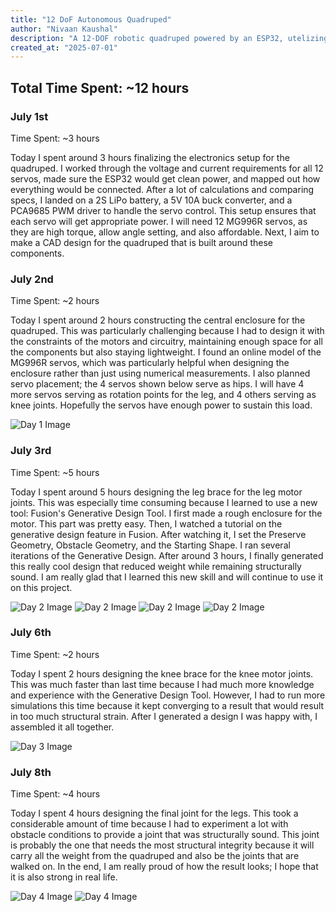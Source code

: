 ```yaml
---
title: "12 DoF Autonomous Quadruped"
author: "Nivaan Kaushal"
description: "A 12-DOF robotic quadruped powered by an ESP32, utelizing inverse kinematics to aid movement. Includes camera, IMU for intelligent movement. "
created_at: "2025-07-01"
---
```


## Total Time Spent: ~12 hours   

### July 1st
Time Spent: ~3 hours  

Today I spent around 3 hours finalizing the electronics setup for the quadruped. I worked through the voltage and current requirements for all 12 servos, made sure the ESP32 would get clean power, and mapped out how everything would be connected. After a lot of calculations and comparing specs, I landed on a 2S LiPo battery, a 5V 10A buck converter, and a PCA9685 PWM driver to handle the servo control. This setup ensures that each servo will get appropriate power. I will need 12 MG996R servos, as they are high torque, allow angle setting, and also affordable.  Next, I aim to make a CAD design for the quadruped that is built around these components. 

### July 2nd
Time Spent: ~2 hours

Today I spent around 2 hours constructing the central enclosure for the quadruped. This was particularly challenging because I had to design it with the constraints of the motors and circuitry, maintaining enough space for all the components but also staying lightweight. I found an online model of the MG996R servos, which was particularly helpful when designing the enclosure rather than just using numerical measurements. I also planned servo placement; the 4 servos shown below serve as hips. I will have 4 more servos serving as rotation points for the leg, and 4 others serving as knee joints. Hopefully the servos have enough power to sustain this load. 

![Day 1 Image](img/day1.png)

### July 3rd
Time Spent: ~5 hours

Today I spent around 5 hours designing the leg brace for the leg motor joints. This was especially time consuming because I learned to use a new tool: Fusion's Generative Design Tool. I first made a rough enclosure for the motor. This part was pretty easy. Then, I watched a tutorial on the generative design feature in Fusion. After watching it, I set the Preserve Geometry, Obstacle Geometry, and the Starting Shape. I ran several iterations of the Generative Design. After around 3 hours, I finally generated this really cool design that reduced weight while remaining structurally sound. I am really glad that I learned this new skill and will continue to use it on this project. 

![Day 2 Image](img/day2.png)
![Day 2 Image](img/day2_2.png)
![Day 2 Image](img/day2_3.png)
![Day 2 Image](img/day2_4.png)


### July 6th
Time Spent: ~2 hours

Today I spent 2 hours designing the knee brace for the knee motor joints. This was much faster than last time because I had much more knowledge and experience with the Generative Design Tool. However, I had to run more simulations this time because it kept converging to a result that would result in too much structural strain. After I generated a design I was happy with, I assembled it all together. 

![Day 3 Image](img/day3.png)

### July 8th
Time Spent: ~4 hours

Today I spent 4 hours designing the final joint for the legs. This took a considerable amount of time because I had to experiment a lot with obstacle conditions to provide a joint that was structurally sound. This joint is probably the one that needs the most structural integrity because it will carry all the weight from the quadruped and also be the joints that are walked on. In the end, I am really proud of how the result looks; I hope that it is also strong in real life. 

![Day 4 Image](img/day4.png)
![Day 4 Image](img/day4_1.png)


